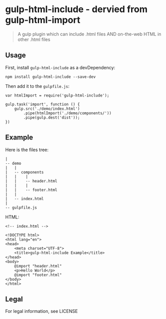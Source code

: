# gulp-html-include - dervied from gulp-html-import
> A gulp plugin which can include .html files AND on-the-web HTML in other .html files

## Usage
First, install `gulp-html-include` as a devDependency:
```
npm install gulp-html-include --save-dev
```
Then add it to the `gulpfile.js`:
```
var htmlImport = require('gulp-html-include');

gulp.task('import', function () {
    gulp.src('./demo/index.html')
        .pipe(htmlImport('./demo/components/'))
        .pipe(gulp.dest('dist')); 
})
```

## Example
Here is the files tree:
```
|
-- demo
|   |
|   -- components
|   |    |
|   |    -- header.html
|   |    |
|   |    -- footer.html
|   |
|   -- index.html
|
-- gulpfile.js
```

HTML:
```
<!-- index.html -->

<!DOCTYPE html>
<html lang="en">
<head>
    <meta charset="UTF-8">
    <title>gulp-html-include Example</title>
</head>
<body>
    @import "header.html"
    <p>Hello World</p>
    @import "footer.html"
</body>
</html>
```

## Legal
For legal information, see LICENSE
